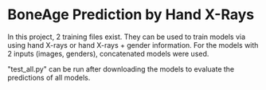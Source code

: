 # BoneAge Prediction by Hand X-Rays

In this project, 2 training files exist. They can be used to train models via using hand X-rays or hand X-rays + gender information. For the models with 2 inputs (images, genders), concatenated models were used.

"test_all.py" can be run after downloading the models to evaluate the predictions of all models.
